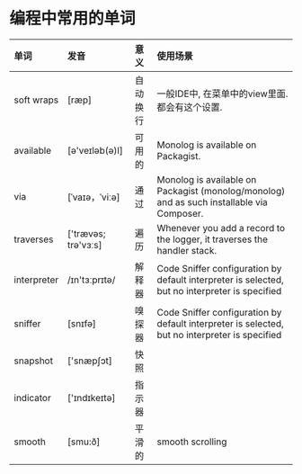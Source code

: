 # 编程中常用的单词


| 单词         | 发音                 | 意义    | 使用场景                                                                                        |
|:------------|:--------------------|:-------|:-----------------------------------------------------------------------------------------------|
| soft wraps  | [ræp]               | 自动换行 | 一般IDE中, 在菜单中的view里面. 都会有这个设置.                                                       |
| available   | [ə'veɪləb(ə)l]      | 可用的  | Monolog is available on Packagist.                                                             |
| via         | [ˈvaɪə，ˈviːə]      | 通过    | Monolog is available on Packagist (monolog/monolog) and as such installable via Composer.      |
| traverses   | ['trævəs; trə'vɜːs] | 遍历    | Whenever you add a record to the logger, it traverses the handler stack.                       |
| interpreter | /ɪn'tɜːprɪtə/       | 解释器  | Code Sniffer configuration by default interpreter is selected, but no interpreter is specified |
| sniffer     | [snɪfə]             | 嗅探器  | Code Sniffer configuration by default interpreter is selected, but no interpreter is specified |
| snapshot    | ['snæpʃɔt]          | 快照    |                                                                                                |
| indicator   | ['ɪndɪkeɪtə]        | 指示器  |                                                                                                |
| smooth      | [smu:ð]             | 平滑的  | smooth scrolling                                                                               |

